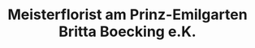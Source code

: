 ---
title: "Meisterflorist am Prinz-Emilgarten Britta Boecking e.K."
url: /darmstadt/meisterflorist-am-prinz-emilgarten-britta-boecking-e-k/
shop: Blumen
---